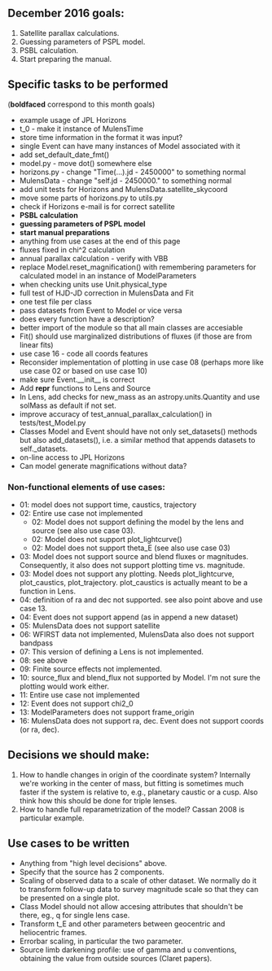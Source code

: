 ## December 2016 goals:
1. Satellite parallax calculations.
2. Guessing parameters of PSPL model.
3. PSBL calculation.
4. Start preparing the manual.


## Specific tasks to be performed
(__boldfaced__ correspond to this month goals)

* example usage of JPL Horizons
* t\_0 - make it instance of MulensTime
* store time information in the format it was input?
* single Event can have many instances of Model associated with it
* add set\_default\_date\_fmt()
* model.py - move dot() somewhere else
* horizons.py - change "Time(...).jd - 2450000" to something normal
* MulensData - change "self.jd - 2450000." to something normal
* add unit tests for Horizons and MulensData.satellite_skycoord
* move some parts of horizons.py to utils.py
* check if Horizons e-mail is for correct satellite
* __PSBL calculation__
* __guessing parameters of PSPL model__
* __start manual preparations__
* anything from use cases at the end of this page
* fluxes fixed in chi^2 calculation
* annual parallax calculation - verify with VBB
* replace Model.reset\_magnification() with remembering parameters for calculated model in an instance of ModelParameters
* when checking units use Unit.physical\_type
* full test of HJD-JD correction in MulensData and Fit
* one test file per class
* pass datasets from Event to Model or vice versa
* does every function have a description? 
* better import of the module so that all main classes are accesiable
* Fit() should use marginalized distributions of fluxes (if those are from linear fits)
* use case 16 - code all coords features
* Reconsider implementation of plotting in use case 08 (perhaps more like use case 02 or based on use case 10)
* make sure Event.\_\_init\_\_ is correct
* Add __repr__ functions to Lens and Source
* In Lens, add checks for new\_mass as an astropy.units.Quantity and
  use solMass as default if not set.
* improve accuracy of test\_annual\_parallax\_calculation() in tests/test\_Model.py
* Classes Model and Event should have not only set\_datasets() methods but also add\_datasets(), i.e. a similar method that appends datasets to self.\_datasets.
* on-line access to JPL Horizons 
* Can model generate magnifications without data?


### Non-functional elements of use cases:
* 01: model does not support time, caustics, trajectory
* 02: Entire use case not implemented
  * 02: Model does not support defining the model by the lens and source (see also use case 03).
  * 02: Model does not support plot_lightcurve()
  * 02: Model does not support theta_E (see also use case 03)
* 03: Model does not support source and blend fluxes or magnitudes. Consequently, it also does not support plotting time vs. magnitude.
* 03: Model does not support any plotting. Needs plot_lightcurve, plot_caustics, plot_trajectory. plot_caustics is actually meant to be a function in Lens.
* 04: definition of ra and dec not supported. see also point above and use case 13.
* 04: Event does not support append (as in append a new dataset)
* 05: MulensData does not support satellite
* 06: WFIRST data not implemented, MulensData also does not support bandpass
* 07: This version of defining a Lens is not implemented.
* 08: see above
* 09: Finite source effects not implemented.
* 10: source_flux and blend_flux not supported by Model. I'm not sure
  the plotting would work either.
* 11: Entire use case not implemented
* 12: Event does not support chi2_0
* 13: ModelParameters does not support frame_origin 
* 16: MulensData does not support ra, dec. Event does not support coords (or ra, dec).


## Decisions we should make:

1. How to handle changes in origin of the coordinate system? Internally we're working in the center of mass, but fitting is sometimes much faster if the system is relative to, e.g., planetary caustic or a cusp. Also think how this should be done for triple lenses. 
1. How to handle full reparametrization of the model? Cassan 2008 is particular example. 

## Use cases to be written 

* Anything from "high level decisions" above.
* Specify that the source has 2 components.
* Scaling of observed data to a scale of other dataset. We normally do it to transform follow-up data to survey magnitude scale so that they can be presented on a single plot. 
* Class Model should not allow accesing attributes that shouldn't be there, eg., q for single lens case.
* Transform t_E and other parameters between geocentric and heliocentric frames.
* Errorbar scaling, in particular the two parameter.
* Source limb darkening profile: use of gamma and u conventions, obtaining the value from outside sources (Claret papers). 

